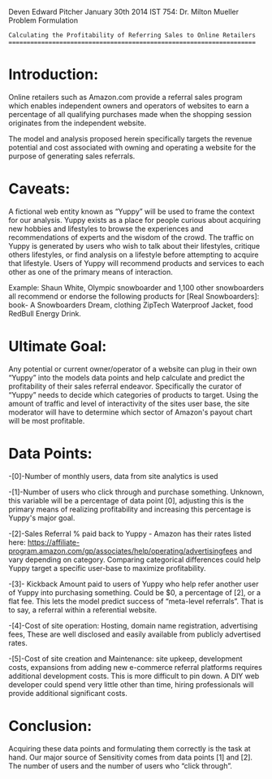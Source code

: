 Deven Edward Pitcher                                                       January 30th 2014
IST 754: Dr. Milton Mueller                                                Problem Formulation


	Calculating the Profitability of Referring Sales to Online Retailers
	====================================================================

Introduction:
=============== 

Online retailers such as Amazon.com provide a referral sales program which enables independent owners and operators of websites to earn a percentage of all qualifying purchases made when the shopping session originates from the independent website. 

The model and analysis proposed herein specifically targets the revenue potential and cost associated with owning and operating a website for the purpose of generating sales referrals.

Caveats:
========

A fictional web entity known as “Yuppy” will be used to frame the context for our analysis. Yuppy exists as a place for people curious about acquiring new hobbies and lifestyles to browse the experiences and recommendations of experts and the wisdom of the crowd. The traffic on Yuppy is generated by users who wish to talk about their lifestyles, critique others lifestyles, or find analysis on a lifestyle before attempting to acquire that lifestyle. Users of Yuppy will recommend products and services to each other as one of the primary means of interaction.

Example: Shaun White, Olympic snowboarder and 1,100 other snowboarders all recommend or endorse the following products for [Real Snowboarders]:  book- A Snowboarders Dream, clothing ZipTech Waterproof Jacket, food RedBull Energy Drink.

Ultimate Goal: 
===============

Any potential or current owner/operator of a website can plug in their own “Yuppy” into the models data points and help calculate and predict the profitability of their sales referral endeavor. Specifically the curator of “Yuppy” needs to decide which categories of products to target. Using the amount of traffic and level of interactivity of the sites user base, the site moderator will have to determine which sector of Amazon's payout chart will be most profitable. 

Data Points:
==============

-[0]-Number of monthly users, data from site analytics is used 

-[1]-Number of users who click through and purchase something. Unknown, this variable will be a percentage of data point [0], adjusting this is the primary means of realizing profitability and increasing this percentage is Yuppy's major goal. 

-[2]-Sales Referral % paid back to Yuppy - Amazon has their rates listed here: https://affiliate-program.amazon.com/gp/associates/help/operating/advertisingfees
and vary depending on category. Comparing categorical differences could help Yuppy target a specific user-base to maximize profitability.



-[3]- Kickback Amount paid to users of Yuppy who help refer another user of Yuppy into purchasing something. Could be $0, a percentage of [2], or a flat fee. This lets the model predict success of “meta-level referrals”. That is to say, a referral within a referential website.

-[4]-Cost of site operation: Hosting, domain name registration, advertising fees, These are well disclosed and easily available from publicly advertised rates.

-[5]-Cost of site creation and Maintenance: site upkeep, development costs, expansions from adding new e-commerce referral platforms requires additional development costs. This is more difficult to pin down. A DIY web developer could spend very little other than time, hiring professionals will provide additional significant costs.
 

Conclusion:
=============

Acquiring these data points and formulating them correctly is the task at hand. Our major source of Sensitivity comes from data points [1] and [2]. The number of users and the number of users who “click through”. 